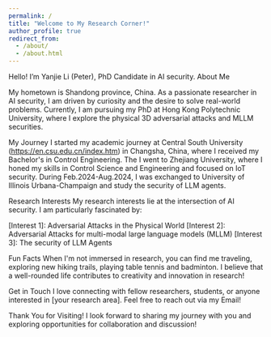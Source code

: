 ```yaml
---
permalink: /
title: "Welcome to My Research Corner!"
author_profile: true
redirect_from: 
  - /about/
  - /about.html
---
```


Hello! I’m Yanjie Li (Peter), PhD Candidate in AI security.
About Me

My hometown is Shandong province, China.
As a passionate researcher in AI security, I am driven by curiosity and the desire to solve real-world problems. Currently, I am pursuing my PhD at Hong Kong Polytechnic University, where I explore the physical 3D adversarial attacks and MLLM securities.

My Journey
I started my academic journey at Central South University (https://en.csu.edu.cn/index.htm) in Changsha, China, where I received my Bachelor's in Control Engineering. The I went to Zhejiang University, where I honed my skills in Control Science and Engineering and focused on IoT security. During Feb.2024-Aug.2024, I was exchanged to University of Illinois Urbana-Champaign and study the security of LLM agents.

Research Interests
My research interests lie at the intersection of AI security. I am particularly fascinated by:

[Interest 1]: Adversarial Attacks in the Physical World
[Interest 2]: Adversarial Attacks for multi-modal large language models (MLLM)
[Interest 3]: The security of LLM Agents

Fun Facts
When I'm not immersed in research, you can find me traveling, exploring new hiking trails, playing table tennis and badminton. I believe that a well-rounded life contributes to creativity and innovation in research!

Get in Touch
I love connecting with fellow researchers, students, or anyone interested in [your research area]. Feel free to reach out via my Email!

Thank You for Visiting!
I look forward to sharing my journey with you and exploring opportunities for collaboration and discussion!
